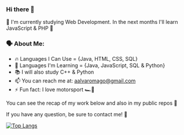 ### Hi there 👋

🙌 I'm currently studying Web Development. In the next months I'll learn JavaScript & PHP 🙌


### 🗣️ About Me:

- 🔥 Languages I Can Use = {Java, HTML, CSS, SQL}
- 🧠 Languages I'm Learning = {Java, JavaScript, SQL & Python}
- 📚 I will also study C++ & Python
- 📫 You can reach me at: aalvaromago@gmail.com
- ⚡ Fun fact: I love motorsport 🏎️💨

You can see the recap of my work below and also in my public repos 👀

If you have any question, be sure to contact me! 🤙

[![Top Langs](https://github-readme-stats.vercel.app/api/top-langs/?username=alvaromago&theme=dark&layout=compact&langs_count=6)](https://github.com/anuraghazra/github-readme-stats)
